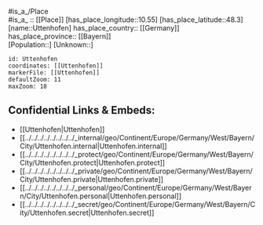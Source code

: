 ﻿---
location: [48.3,10.55] 
mapzoom: [7,12] 
mapmarker: city 
type: City
tags:
- geo/City


SpocWebEntityId: 35148
isDeleted: false
confidential: public

---
#is_a_/Place  
#is_a_ :: [[Place]] 
[has_place_longitude::10.55] 
[has_place_latitude::48.3] 
[name::Uttenhofen] 
has_place_country:: [[Germany]]  
has_place_province:: [[Bayern]]  
[Population::] 
[Unknown::] 


```leaflet
id: Uttenhofen
coordinates: [[Uttenhofen]] 
markerFile: [[Uttenhofen]] 
defaultZoom: 11 
maxZoom: 18
```


## Confidential Links & Embeds: 
- [[Uttenhofen|Uttenhofen]]  
- [[../../../../../../../../_internal/geo/Continent/Europe/Germany/West/Bayern/City/Uttenhofen.internal|Uttenhofen.internal]] 
- [[../../../../../../../../_protect/geo/Continent/Europe/Germany/West/Bayern/City/Uttenhofen.protect|Uttenhofen.protect]] 
- [[../../../../../../../../_private/geo/Continent/Europe/Germany/West/Bayern/City/Uttenhofen.private|Uttenhofen.private]] 
- [[../../../../../../../../_personal/geo/Continent/Europe/Germany/West/Bayern/City/Uttenhofen.personal|Uttenhofen.personal]] 
- [[../../../../../../../../_secret/geo/Continent/Europe/Germany/West/Bayern/City/Uttenhofen.secret|Uttenhofen.secret]] 
